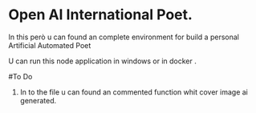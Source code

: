 ﻿# Open AI International Poet.

In this però u can found an complete environment for build a personal Artificial Automated Poet 

U can run this node application in windows or in docker .

#To Do 
1. In to the file u can found an commented function whit cover image ai generated. 
